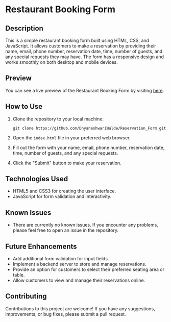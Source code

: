 # Restaurant Booking Form

## Description

This is a simple restaurant booking form built using HTML, CSS, and JavaScript. It allows customers to make a reservation by providing their name, email, phone number, reservation date, time, number of guests, and any special requests they may have. The form has a responsive design and works smoothly on both desktop and mobile devices.

## Preview

You can see a live preview of the Restaurant Booking Form by visiting [here](https://dnyaneshwariwalde.github.io/Reservation_Form/).

## How to Use

1. Clone the repository to your local machine:

   ```
   git clone https://github.com/DnyaneshwariWalde/Reservation_Form.git
   
   ```

2. Open the `index.html` file in your preferred web browser.

3. Fill out the form with your name, email, phone number, reservation date, time, number of guests, and any special requests.

4. Click the "Submit" button to make your reservation.

## Technologies Used

- HTML5 and CSS3 for creating the user interface.
- JavaScript for form validation and interactivity.

## Known Issues

- There are currently no known issues. If you encounter any problems, please feel free to open an issue in the repository.

## Future Enhancements

- Add additional form validation for input fields.
- Implement a backend server to store and manage reservations.
- Provide an option for customers to select their preferred seating area or table.
- Allow customers to view and manage their reservations online.

## Contributing

Contributions to this project are welcome! If you have any suggestions, improvements, or bug fixes, please submit a pull request.
